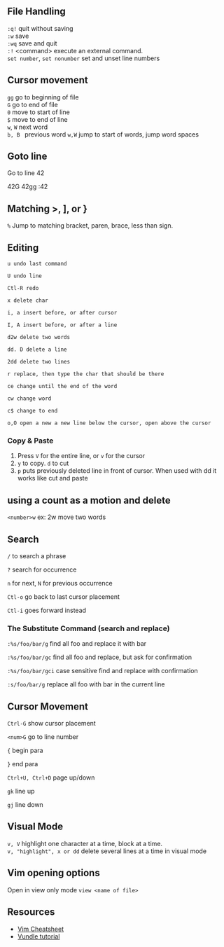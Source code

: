 ## File Handling

`:q!`   quit without saving  
`:w`    save  
`:wq`   save and quit  
`:!`    &lt;command&gt; execute an external command.  
`set number`, `set nonumber` set and unset line numbers

## Cursor movement

`gg`      go to beginning of file  
`G`       go to end of file  
`0`       move to start of line  
`$`       move to end of line  
`w`, `W`  next word  
`b, B `   previous word
`w,W`     jump to start of words, jump word spaces


## Goto line
Go to line 42

42G
42gg
:42<CR>

## Matching >, ], or }

`%` Jump to matching bracket, paren, brace, less than sign.

## Editing
```
u undo last command

U undo line

Ctl-R redo

x delete char

i, a insert before, or after cursor

I, A insert before, or after a line

d2w delete two words

dd. D delete a line

2dd delete two lines

r replace, then type the char that should be there

ce change until the end of the word

cw change word

c$ change to end

o,O open a new a new line below the cursor, open above the cursor
```


### Copy & Paste
1. Press `V` for the entire line, or `v` for the cursor
2. `y` to copy. `d` to cut
3. `p` puts previously deleted line in front of cursor. When used with dd it works like cut and paste



## using a count as a motion and delete
`<number>w` ex: 2w move two words

## Search
`/` to search a phrase

`?` search for occurrence

`n` for next, `N` for previous occurrence

`Ctl-o` go back to last cursor placement

`Ctl-i` goes forward instead

### The Substitute Command (search and replace)

`:%s/foo/bar/g` find all foo and replace it with bar

`:%s/foo/bar/gc` find all foo and replace, but ask for confirmation

`:%s/foo/bar/gci` case sensitive find and replace with confirmation

`:s/foo/bar/g` replace all foo with bar in the current line

## Cursor Movement
`Ctrl-G` show cursor placement

`<num>G` go to line number

`{` begin para

`}` end para

`Ctrl+U, Ctrl+D` page up/down

`gk` line up

`gj` line down

## Visual Mode

`v, V`  highlight one character at a time, block at a time.   
`v, "highlight", x or dd`  delete several lines at a time in visual mode


## Vim opening options

Open in view only mode `view <name of file>`

## Resources

- [Vim Cheatsheet](http://vimsheet.com/)
- [Vundle tutorial](https://c7.se/switching-to-vundle/)

